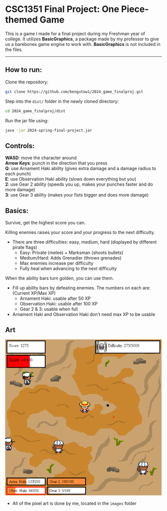 # CSC1351 Final Project: One Piece-themed Game

This is a game I made for a final project during my Freshman year of college. It utilizes **BasicGraphics**, 
  a package made by my professor to give us a barebones game engine to work with. **BasicGraphics** is not included
  in the files.

---

## How to run:

Clone the repository:
```bash
git clone https://github.com/bengutow1/2024_game_finalproj.git
```
Step into the ```dist/``` folder in the newly cloned directory:
```bash
cd 2024_game_finalproj/dist
```
Run the jar file using:
```bash
java -jar 2024-spring-final-project.jar
```

## Controls:
**WASD**: move the character around  
**Arrow Keys**: punch in the direction that you press  
**Q**: use Arnament Haki ability (gives extra damage and a damage radius to each punch)  
**E**: use Observation Haki ability (slows down everything but you)  
**2**: use Gear 2 ability (speeds you up, makes your punches faster and do more damage)  
**3**: use Gear 3 ability (makes your fists bigger and does more damage)  

## Basics:
Survive, get the highest score you can.

Killing enemies raises your score and your progress to the next difficulty.
* There are three difficulties: easy, medium, hard (displayed by different pirate flags)
  * Easy: Private (melee) + Marksman (shoots bullets)
  * Medium/Hard: Adds Grenadier (throws grenades)
  * Max enemies increase per difficulty
  * Fully heal when advancing to the next difficulty

When the ability bars turn golden, you can use them.
* Fill up ability bars by defeating enemies. The numbers on each are: (Current XP/Max XP)
  * Arnament Haki: usable after 50 XP
  * Observation Haki: usable after 100 XP
  * Gear 2 & 3: usable when full
* Arnament Haki and Observation Haki don't need max XP to be usable

## Art

![Game Screenshot](images/screenshot.png)

* All of the pixel art is done by me, located in the ```images``` folder


